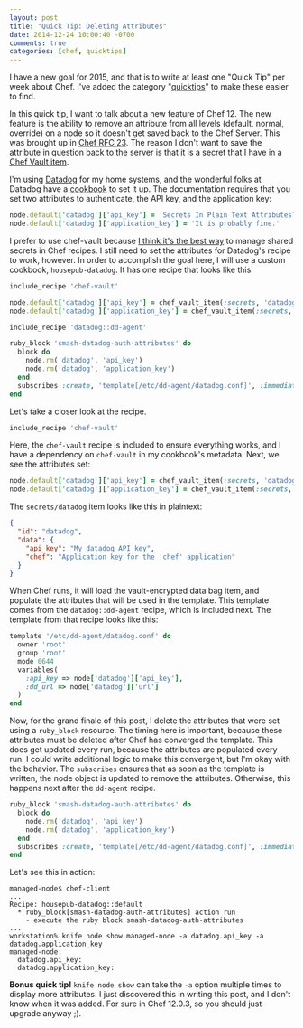 ```yaml
---
layout: post
title: "Quick Tip: Deleting Attributes"
date: 2014-12-24 10:00:40 -0700
comments: true
categories: [chef, quicktips]
---
```


I have a new goal for 2015, and that is to write at least one "Quick Tip" per week about Chef. I've added the category "[quicktips](/blog/categories/quicktips)" to make these easier to find.

In this quick tip, I want to talk about a new feature of Chef 12. The new feature is the ability to remove an attribute from all levels (default, normal, override) on a node so it doesn't get saved back to the Chef Server. This was brought up in [Chef RFC 23](https://github.com/opscode/chef-rfc/blob/master/rfc023-chef-12-attributes-changes.md#global-level-removals). The reason I don't want to save the attribute in question back to the server is that it is a secret that I have in a [Chef Vault item](https://github.com/Nordstrom/chef-vault).

I'm using [Datadog](https://www.datadoghq.com) for my home systems, and the wonderful folks at Datadog have a [cookbook](https://supermarket.chef.io/cookbooks/datadog) to set it up. The documentation requires that you set two attributes to authenticate, the API key, and the application key:

```ruby
node.default['datadog']['api_key'] = 'Secrets In Plain Text Attributes??'
node.default['datadog']['application_key'] = 'It is probably fine.'
```

I prefer to use chef-vault because [I think it's the best way](http://jtimberman.housepub.org/blog/2013/09/10/managing-secrets-with-chef-vault/) to manage shared secrets in Chef recipes. I still need to set the attributes for Datadog's recipe to work, however. In order to accomplish the goal here, I will use a custom cookbook, `housepub-datadog`. It has one recipe that looks like this:

```ruby
include_recipe 'chef-vault'

node.default['datadog']['api_key'] = chef_vault_item(:secrets, 'datadog')['data']['api_key']
node.default['datadog']['application_key'] = chef_vault_item(:secrets, 'datadog')['data']['chef']

include_recipe 'datadog::dd-agent'

ruby_block 'smash-datadog-auth-attributes' do
  block do
    node.rm('datadog', 'api_key')
    node.rm('datadog', 'application_key')
  end
  subscribes :create, 'template[/etc/dd-agent/datadog.conf]', :immediately
end
```

Let's take a closer look at the recipe.

```ruby
include_recipe 'chef-vault'
```

Here, the `chef-vault` recipe is included to ensure everything works, and I have a dependency on `chef-vault` in my cookbook's metadata. Next, we see the attributes set:

```ruby
node.default['datadog']['api_key'] = chef_vault_item(:secrets, 'datadog')['data']['api_key']
node.default['datadog']['application_key'] = chef_vault_item(:secrets, 'datadog')['data']['chef']
```

The `secrets/datadog` item looks like this in plaintext:

```json
{
  "id": "datadog",
  "data": {
    "api_key": "My datadog API key",
    "chef": "Application key for the 'chef' application"
  }
}
```

When Chef runs, it will load the vault-encrypted data bag item, and populate the attributes that will be used in the template. This template comes from the `datadog::dd-agent` recipe, which is included next. The template from that recipe looks like this:

```ruby
template '/etc/dd-agent/datadog.conf' do
  owner 'root'
  group 'root'
  mode 0644
  variables(
    :api_key => node['datadog']['api_key'],
    :dd_url => node['datadog']['url']
  )
end
```

Now, for the grand finale of this post, I delete the attributes that were set using a `ruby_block` resource. The timing here is important, because these attributes must be deleted after Chef has converged the template. This does get updated every run, because the attributes are populated every run. I could write additional logic to make this convergent, but I'm okay with the behavior. The `subscribes` ensures that as soon as the template is written, the node object is updated to remove the attributes. Otherwise, this happens next after the `dd-agent` recipe.

```ruby
ruby_block 'smash-datadog-auth-attributes' do
  block do
    node.rm('datadog', 'api_key')
    node.rm('datadog', 'application_key')
  end
  subscribes :create, 'template[/etc/dd-agent/datadog.conf]', :immediately
end
```

Let's see this in action:

```
managed-node$ chef-client
...
Recipe: housepub-datadog::default
  * ruby_block[smash-datadog-auth-attributes] action run
    - execute the ruby block smash-datadog-auth-attributes
...
workstation% knife node show managed-node -a datadog.api_key -a datadog.application_key
managed-node:
  datadog.api_key:
  datadog.application_key:
```

**Bonus quick tip!** `knife node show` can take the `-a` option multiple times to display more attributes. I just discovered this in writing this post, and I don't know when it was added. For sure in Chef 12.0.3, so you should just upgrade anyway ;).
